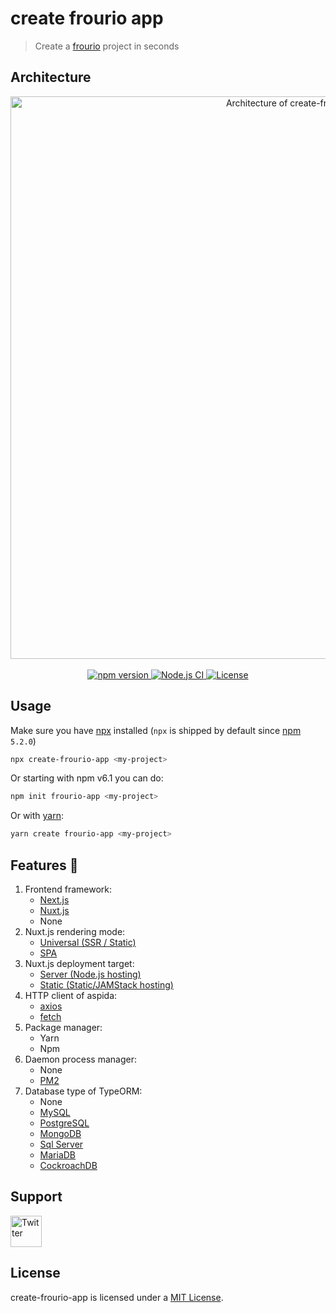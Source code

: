 # create frourio app

> Create a [frourio](https://github.com/frouriojs/frourio) project in seconds

## Architecture

<div align="center">
   <img src="https://frouriojs.github.io/frourio/assets/images/architecture.png" width="900" alt="Architecture of create-frourio-app" />
</div>
<br />
<div align="center">
  <a href="https://npmjs.com/package/create-frourio-app">
    <img src="https://img.shields.io/npm/v/create-frourio-app.svg?style=flat" alt="npm version" />
  </a>
  <a href="https://github.com/frouriojs/create-frourio-app/actions?query=branch%3Amaster++">
    <img src="https://github.com/frouriojs/create-frourio-app/workflows/Node.js%20CI/badge.svg?branch=master" alt="Node.js CI" />
  </a>
  <a href="https://github.com/frouriojs/create-frourio-app/blob/master/LICENSE">
    <img src="https://img.shields.io/npm/l/create-frourio-app" alt="License" />
  </a>
</div>

## Usage

Make sure you have [npx](https://www.npmjs.com/package/npx) installed (`npx` is shipped by default since [npm](https://www.npmjs.com/get-npm) `5.2.0`)

```bash
npx create-frourio-app <my-project>
```

Or starting with npm v6.1 you can do:

```bash
npm init frourio-app <my-project>
```

Or with [yarn](https://yarnpkg.com/en/):

```bash
yarn create frourio-app <my-project>
```

## Features :tada:

1. Frontend framework:
   - [Next.js](https://nextjs.org/learn/excel/typescript)
   - [Nuxt.js](https://typescript.nuxtjs.org/)
   - None
1. Nuxt.js rendering mode:
   - [Universal (SSR / Static)](https://nuxtjs.org/guide/#server-rendered-universal-ssr-)
   - [SPA](https://nuxtjs.org/guide/#single-page-applications-spa-)
1. Nuxt.js deployment target:
   - [Server (Node.js hosting)](https://nuxtjs.org/api/configuration-target)
   - [Static (Static/JAMStack hosting)](https://nuxtjs.org/api/configuration-target)
1. HTTP client of aspida:
   - [axios](https://github.com/axios/axios)
   - [fetch](https://developer.mozilla.org/en-US/docs/Web/API/Fetch_API)
1. Package manager:
   - Yarn
   - Npm
1. Daemon process manager:
   - None
   - [PM2](https://pm2.keymetrics.io/)
1. Database type of TypeORM:
   - None
   - [MySQL](https://www.mysql.com/)
   - [PostgreSQL](https://www.postgresql.org/)
   - [MongoDB](https://www.mongodb.com/)
   - [Sql Server](https://www.microsoft.com/en-us/sql-server)
   - [MariaDB](https://mariadb.com/)
   - [CockroachDB](https://www.cockroachlabs.com/)

## Support

<a href="https://twitter.com/solufa2020">
  <img src="https://aspidajs.github.io/aspida/assets/images/twitter.svg" width="50" alt="Twitter" />
</a>

## License

create-frourio-app is licensed under a [MIT License](https://github.com/frouriojs/create-frourio-app/blob/master/LICENSE).
